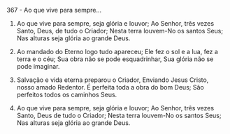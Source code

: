 367 - Ao que vive para sempre...

1. Ao que vive para sempre, seja glória e louvor;
   Ao Senhor, três vezes Santo, Deus, de tudo o Criador;
   Nesta terra louvem-No os santos Seus;
   Nas alturas seja glória ao grande Deus.

2. Ao mandado do Eterno logo tudo apareceu;
   Ele fez o sol e a lua, fez a terra e o céu;
   Sua obra não se pode esquadrinhar,
   Sua glória não se pode imaginar.

3. Salvação e vida eterna preparou o Criador,
   Enviando Jesus Cristo, nosso amado Redentor.
   É perfeita toda a obra do bom Deus;
   São perfeitos todos os caminhos Seus.

4. Ao que vive para sempre, seja glória e louvor;
   Ao Senhor, três vezes Santo, Deus de tudo o Criador;
   Nesta terra louvem-No os santos Seus;
   Nas alturas seja glória ao grande Deus.
